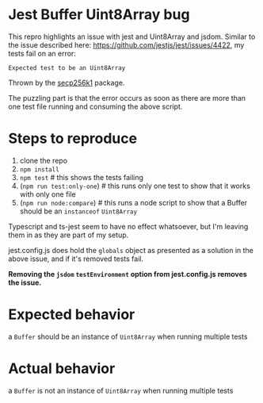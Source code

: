 # Jest Buffer Uint8Array bug

This repro highlights an issue with jest and Uint8Array and jsdom.
Similar to the issue described here: https://github.com/jestjs/jest/issues/4422, my tests fail on an error:

```
Expected test to be an Uint8Array
```

Thrown by the [secp256k1](https://github.com/cryptocoinjs/secp256k1-node/blob/master/lib/index.js#L22) package.

The puzzling part is that the error occurs as soon as there are more than one test file running and consuming the above 
script.

# Steps to reproduce

1. clone the repo
2. `npm install`
3. `npm test` # this shows the tests failing
4. (`npm run test:only-one`) # this runs only one test to show that it works with only one file
5. (`npm run node:compare`) # this runs a node script to show that a Buffer should be an `instanceof` `Uint8Array`

Typescript and ts-jest seem to have no effect whatsoever, but I'm leaving them in as they are part of my setup.

jest.config.js does hold the `globals` object as presented as a solution in the above issue, and if it's removed tests fail.

**Removing the `jsdom` `testEnvironment` option from jest.config.js removes the issue.**

# Expected behavior

a `Buffer` should be an instance of `Uint8Array` when running multiple tests

# Actual behavior

a `Buffer` is not an instance of `Uint8Array` when running multiple tests
